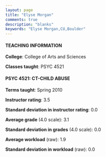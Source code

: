 ```yaml
---
layout: page
title: "Elyse Morgan" 
comments: true
description: "blanks"
keywords: "Elyse Morgan,CU,Boulder"
---
```

<head>
<script src="https://ajax.googleapis.com/ajax/libs/jquery/2.1.3/jquery.min.js"></script>
<script src="https://dl.dropboxusercontent.com/s/pc42nxpaw1ea4o9/highcharts.js?dl=0"></script>
<!-- <script src="../assets/js/highcharts.js"></script> -->
<style type="text/css">@font-face {
	font-family: "Bebas Neue";
	src: url(https://www.filehosting.org/file/details/544349/BebasNeue Regular.otf) format("opentype");
	}
	h1.Bebas { 
		font-family: "Bebas Neue", Verdana, Tahoma;
	}
</style>
</head>
	   
#### TEACHING INFORMATION

**College**: College of Arts and Sciences

**Classes taught**: PSYC 4521

#### PSYC 4521: CT-CHILD ABUSE

**Terms taught**: Spring 2010

**Instructor rating**: 3.5

**Standard deviation in instructor rating**: 0.0

**Average grade** (4.0 scale): 3.1

**Standard deviation in grades** (4.0 scale): 0.0

**Average workload** (raw): 1.9

**Standard deviation in workload** (raw): 0.0

